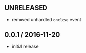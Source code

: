 UNRELEASED
----------
- removed unhandled `onclose` event

0.0.1 / 2016-11-20
------------------
- initial release
